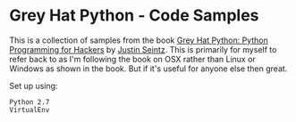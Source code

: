 # Grey Hat Python - Code Samples

This is a collection of samples from the book [Grey Hat Python: Python Programming for Hackers](https://www.goodreads.com/book/show/3170679-grey-hat-python) by [Justin Seintz](https://twitter.com/jms_dot_py?ref_src=twsrc%5Egoogle%7Ctwcamp%5Eserp%7Ctwgr%5Eauthor). This is primarily for myself to refer back to as I'm following the book on OSX rather than Linux or Windows as shown in the book.  But if it's useful for anyone else then great.

Set up using:

    Python 2.7
    VirtualEnv